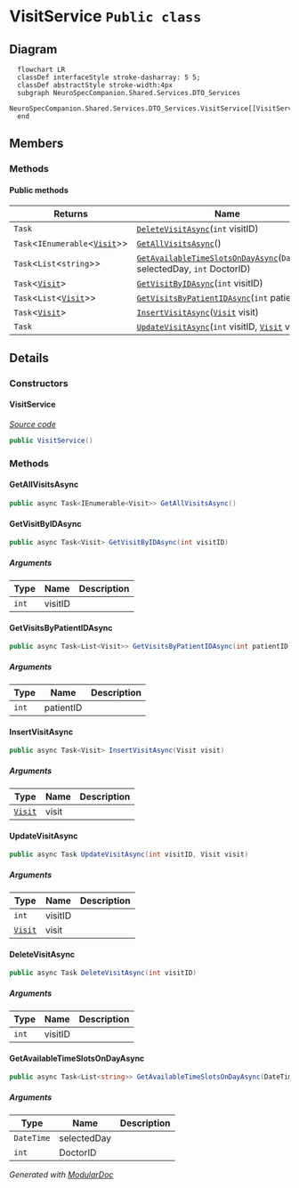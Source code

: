 # VisitService `Public class`

## Diagram
```mermaid
  flowchart LR
  classDef interfaceStyle stroke-dasharray: 5 5;
  classDef abstractStyle stroke-width:4px
  subgraph NeuroSpecCompanion.Shared.Services.DTO_Services
  NeuroSpecCompanion.Shared.Services.DTO_Services.VisitService[[VisitService]]
  end
```

## Members
### Methods
#### Public  methods
| Returns | Name |
| --- | --- |
| `Task` | [`DeleteVisitAsync`](#deletevisitasync)(`int` visitID) |
| `Task`&lt;`IEnumerable`&lt;[`Visit`](../../../../neurospec/shared/models/dto/Visit.md)&gt;&gt; | [`GetAllVisitsAsync`](#getallvisitsasync)() |
| `Task`&lt;`List`&lt;`string`&gt;&gt; | [`GetAvailableTimeSlotsOnDayAsync`](#getavailabletimeslotsondayasync)(`DateTime` selectedDay, `int` DoctorID) |
| `Task`&lt;[`Visit`](../../../../neurospec/shared/models/dto/Visit.md)&gt; | [`GetVisitByIDAsync`](#getvisitbyidasync)(`int` visitID) |
| `Task`&lt;`List`&lt;[`Visit`](../../../../neurospec/shared/models/dto/Visit.md)&gt;&gt; | [`GetVisitsByPatientIDAsync`](#getvisitsbypatientidasync)(`int` patientID) |
| `Task`&lt;[`Visit`](../../../../neurospec/shared/models/dto/Visit.md)&gt; | [`InsertVisitAsync`](#insertvisitasync)([`Visit`](../../../../neurospec/shared/models/dto/Visit.md) visit) |
| `Task` | [`UpdateVisitAsync`](#updatevisitasync)(`int` visitID, [`Visit`](../../../../neurospec/shared/models/dto/Visit.md) visit) |

## Details
### Constructors
#### VisitService
[*Source code*](https://github.com///blob//NeuroSpec.Shared/Services/DTO_Services/VisitService.cs#L16)
```csharp
public VisitService()
```

### Methods
#### GetAllVisitsAsync
```csharp
public async Task<IEnumerable<Visit>> GetAllVisitsAsync()
```

#### GetVisitByIDAsync
```csharp
public async Task<Visit> GetVisitByIDAsync(int visitID)
```
##### Arguments
| Type | Name | Description |
| --- | --- | --- |
| `int` | visitID |   |

#### GetVisitsByPatientIDAsync
```csharp
public async Task<List<Visit>> GetVisitsByPatientIDAsync(int patientID)
```
##### Arguments
| Type | Name | Description |
| --- | --- | --- |
| `int` | patientID |   |

#### InsertVisitAsync
```csharp
public async Task<Visit> InsertVisitAsync(Visit visit)
```
##### Arguments
| Type | Name | Description |
| --- | --- | --- |
| [`Visit`](../../../../neurospec/shared/models/dto/Visit.md) | visit |   |

#### UpdateVisitAsync
```csharp
public async Task UpdateVisitAsync(int visitID, Visit visit)
```
##### Arguments
| Type | Name | Description |
| --- | --- | --- |
| `int` | visitID |   |
| [`Visit`](../../../../neurospec/shared/models/dto/Visit.md) | visit |   |

#### DeleteVisitAsync
```csharp
public async Task DeleteVisitAsync(int visitID)
```
##### Arguments
| Type | Name | Description |
| --- | --- | --- |
| `int` | visitID |   |

#### GetAvailableTimeSlotsOnDayAsync
```csharp
public async Task<List<string>> GetAvailableTimeSlotsOnDayAsync(DateTime selectedDay, int DoctorID)
```
##### Arguments
| Type | Name | Description |
| --- | --- | --- |
| `DateTime` | selectedDay |   |
| `int` | DoctorID |   |

*Generated with* [*ModularDoc*](https://github.com/hailstorm75/ModularDoc)
